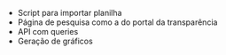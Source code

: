 
* Script para importar planilha
* Página de pesquisa como a do portal da transparência
* API com queries
* Geração de gráficos

